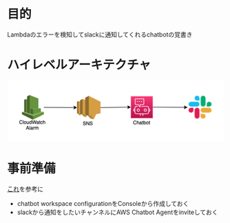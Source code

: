 # 目的

Lambdaのエラーを検知してslackに通知してくれるchatbotの覚書き

# ハイレベルアーキテクチャ

![設計図](./architecture.png)

# 事前準備

[これ](https://dev.classmethod.jp/articles/aws-chatbot-slack-notification-cdk/)を参考に
  - chatbot workspace configurationをConsoleから作成しておく
  - slackから通知をしたいチャンネルにAWS Chatbot Agentをinviteしておく
